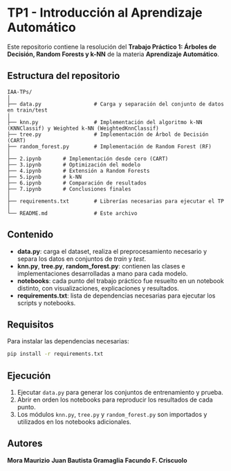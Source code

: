 # TP1 - Introducción al Aprendizaje Automático


Este repositorio contiene la resolución del **Trabajo Práctico 1: Árboles de Decisión, Random Forests y k-NN** de la materia **Aprendizaje Automático**.

## Estructura del repositorio

```
IAA-TPs/
│
├── data.py                 # Carga y separación del conjunto de datos en train/test
│
├── knn.py                  # Implementación del algoritmo k-NN (KNNClassif) y Weighted k-NN (WeightedKnnClassif)
├── tree.py                 # Implementación de Árbol de Decisión (CART)
├── random_forest.py        # Implementación de Random Forest (RF)
│
├── 2.ipynb       # Implementación desde cero (CART)
├── 3.ipynb       # Optimización del modelo
├── 4.ipynb       # Extensión a Random Forests
├── 5.ipynb       # k-NN
├── 6.ipynb       # Comparación de resultados
├── 7.ipynb       # Conclusiones finales
│
├── requirements.txt        # Librerías necesarias para ejecutar el TP
│
└── README.md               # Este archivo
```

## Contenido

- **data.py**: carga el dataset, realiza el preprocesamiento necesario y separa los datos en conjuntos de *train* y *test*.
- **knn.py**, **tree.py**, **random_forest.py**: contienen las clases e implementaciones desarrolladas a mano para cada modelo.
- **notebooks**: cada punto del trabajo práctico fue resuelto en un notebook distinto, con visualizaciones, explicaciones y resultados.
- **requirements.txt**: lista de dependencias necesarias para ejecutar los scripts y notebooks.

## Requisitos

Para instalar las dependencias necesarias:

```bash
pip install -r requirements.txt
```

## Ejecución

1. Ejecutar `data.py` para generar los conjuntos de entrenamiento y prueba.
2. Abrir en orden los notebooks para reproducir los resultados de cada punto.
3. Los módulos `knn.py`, `tree.py` y `random_forest.py` son importados y utilizados en los notebooks adicionales.

## Autores

**Mora Maurizio**
**Juan Bautista Gramaglia**
**Facundo F. Criscuolo**
